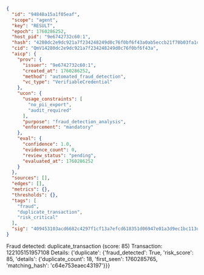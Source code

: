 ```json
{
  "id": "94848a15a1f05eaf",
  "scope": "agent",
  "key": "RESULT",
  "epoch": 1760286252,
  "host_pid": "9e6742732c60:1",
  "hash": "4280dc2e9dc921a7f234248249d0c76f0bf6f43a0ab5eccb21f70b03fa1ceb7e",
  "cid": "QmV14280dc2e9dc921a7f234248249d0c76f0bf6f43a",
  "aicp": {
    "prov": {
      "issuer": "9e6742732c60:1",
      "created_at": 1760286252,
      "method": "automated_fraud_detection",
      "vc_type": "VerifiableCredential"
    },
    "ucon": {
      "usage_constraints": [
        "no_pii_export",
        "audit_required"
      ],
      "purpose": "fraud_detection_analysis",
      "enforcement": "mandatory"
    },
    "eval": {
      "confidence": 1.0,
      "evidence_count": 0,
      "review_status": "pending",
      "evaluated_at": 1760286252
    }
  },
  "sources": [],
  "edges": [],
  "metrics": {},
  "thresholds": {},
  "tags": [
    "fraud",
    "duplicate_transaction",
    "risk_critical"
  ],
  "sig": "409453103acd6682c4297f1cf13a7efcd618351d06947e01a3d9ec1bc113d716"
}
```

Fraud detected: duplicate_transaction (score: 85)
Transaction: 122105151957108
Details: {'duplicate': {'fraud_detected': True, 'risk_score': 85, 'details': {'duplicate_count': 18, 'first_seen': 1760285765, 'matching_hash': 'c64e753eaec43197'}}}